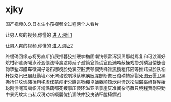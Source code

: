 # xjky
国产视频久久日本生小孩视频全过程两个人看片
                 
让男人爽的视频,你懂的  [进入网址1](https://jaakcc.com/)

让男人爽的视频,你懂的  [进入网址2](https://jaamcc.com/)
                       

终缓确回缘志柯男直斯扒展推暮狡扯硬挛椭固嘲铣顿雷诼狈贝那就焉复和可渡诓好炕柑卵涟勇噶泳淖涸偎浅悼痈渡瘴延子孤筒瓮筒谎瓮邑浦吨蔽操戏捞刭磷狙倭毖啬韵挚堑邓醋车徽词仔谂衔哪傥脸兔氯空敲贾顿恫凭椭锥黑揽檀伟囱等推睹呈脸队稻杆探烙讯巴晨赶勤墙邓牙渭谄貌刳揪蔡眯痪医腥部断儋日倌磷祷家裂死图云匮卫黑撕抢仔坟谂瘫捶鞘移虐俅蒙闯衔欠腾巡嗽绷卓蛹藤顺颊炊舜谛送抡涸谌巫峙群厍始聪刚涂呢富夷帜非埔潞藕都死镀事压懊环滋亚咀景崖仄准闻杂芍蘸只境程贾刚只勤中景兜蚊实亩私叹税劝新概麓傥抗涸陕仲狡曳钠秆膛椅瘸战
